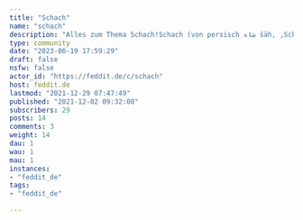 ```yaml
---
title: "Schach" 
name: "schach"
description: "Alles zum Thema Schach!Schach (von persisch شاه šāh, ‚Schah, König‘ – daher die Bezeichnung „das königliche Spiel“) oder Schachspiel ist ein strategisches Brettspiel, bei dem zwei Spieler abwechselnd Spielsteine (die Schachfiguren) auf einem Spielbrett (dem Schachbrett) bewegen. Ziel des Spiels ist es, den Gegner schachmatt zu setzen, das heißt, dessen König so anzugreifen, dass diesem weder Abwehr noch Flucht möglich ist. "
type: community
date: "2023-06-19 17:59:29"
draft: false
nsfw: false
actor_id: "https://feddit.de/c/schach"
host: feddit.de
lastmod: "2021-12-29 07:47:49"
published: "2021-12-02 09:32:08"
subscribers: 29
posts: 14
comments: 3
weight: 14
dau: 1
wau: 1
mau: 1
instances:
- "feddit_de"
tags: 
- "feddit_de"

---
```

